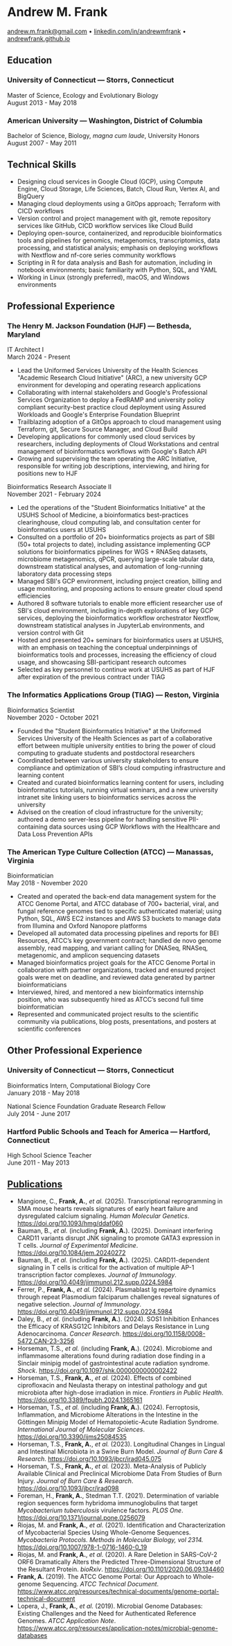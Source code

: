 # Andrew M. Frank

[andrew.m.frank@gmail.com][email] • [linkedin.com/in/andrewmfrank][linkedin] • [andrewfrank.github.io][github]

## Education

### University of Connecticut — Storrs, Connecticut

Master of Science, Ecology and Evolutionary Biology  
August 2013 - May 2018  

### American University — Washington, District of Columbia

Bachelor of Science, Biology, *magna cum laude*, University Honors  
August 2007 - May 2011  

## Technical Skills

- Designing cloud services in Google Cloud (GCP), using Compute Engine, Cloud Storage, Life Sciences, Batch, Cloud Run, Vertex AI, and BigQuery
- Managing cloud deployments using a GitOps approach; Terraform with CICD workflows
- Version control and project management with git, remote repository services like GitHub, CICD workflow services like Cloud Build
- Deploying open-source, containerized, and reproducible bioinformatics tools and pipelines for genomics, metagenomics, transcriptomics, data processing, and statistical analysis; emphasis on deploying workflows with Nextflow and nf-core series community workflows
- Scripting in R for data analysis and Bash for automation, including in notebook environments; basic familiarity with Python, SQL, and YAML
- Working in Linux (strongly preferred), macOS, and Windows environments

## Professional Experience

### The Henry M. Jackson Foundation (HJF) — Bethesda, Maryland

IT Architect I  
March 2024 - Present  

- Lead the Uniformed Services University of the Health Sciences "Academic Research Cloud Initiative" (ARC), a new university GCP environment for developing and operating research applications
- Collaborating with internal stakeholders and Google's Professional Services Organization to deploy a FedRAMP and university policy compliant security-best practice cloud deployment using Assured Workloads and Google's Enterprise Foundation Blueprint
- Trailblazing adoption of a GitOps approach to cloud management using Terraform, git, Secure Source Manager, and Cloud Build
- Developing applications for commonly used cloud services by researchers, including deployments of Cloud Workstations and central management of bioinformatics workflows with Google's Batch API
- Growing and supervising the team operating the ARC Initiative, responsible for writing job descriptions, interviewing, and hiring for positions new to HJF

Bioinformatics Research Associate II  
November 2021 - February 2024  

- Led the operations of the "Student Bioinformatics Initiative" at the USUHS School of Medicine, a bioinformatics best-practices clearinghouse, cloud computing lab, and consultation center for bioinformatics users at USUHS
- Consulted on a portfolio of 20+ bioinformatics projects as part of SBI (50+ total projects to date), including assistance implementing GCP solutions for bioinformatics pipelines for WGS + RNASeq datasets, microbiome metagenomics, qPCR, querying large-scale tabular data, downstream statistical analyses, and automation of long-running laboratory data processing steps
- Managed SBI's GCP environment, including project creation, billing and usage monitoring, and proposing actions to ensure greater cloud spend efficiencies
- Authored 8 software tutorials to enable more efficient researcher use of SBI's cloud environment, including in-depth explorations of key GCP services, deploying the bioinformatics workflow orchestrator Nextflow, downstream statistical analyses in JupyterLab environments, and version control with Git
- Hosted and presented 20+ seminars for bioinformatics users at USUHS, with an emphasis on teaching the conceptual underpinnings of bioinformatics tools and processes, increasing the efficiency of cloud usage, and showcasing SBI-participant research outcomes
- Selected as key personnel to continue work at USUHS as part of HJF after expiration of the previous contract under TIAG

### The Informatics Applications Group (TIAG) — Reston, Virginia

Bioinformatics Scientist  
November 2020 - October 2021  

- Founded the "Student Bioinformatics Initiative" at the Uniformed Services University of the Health Sciences as part of a collaborative effort between multiple university entities to bring the power of cloud computing to graduate students and postdoctoral researchers
- Coordinated between various university stakeholders to ensure compliance and optimization of SBI’s cloud computing infrastructure and learning content
- Created and curated bioinformatics learning content for users, including bioinformatics tutorials, running virtual seminars, and a new university intranet site linking users to bioinformatics services across the university
- Advised on the creation of cloud infrastructure for the university; authored a demo server-less pipeline for handling sensitive PII-containing data sources using GCP Workflows with the Healthcare and Data Loss Prevention APIs

### The American Type Culture Collection (ATCC) — Manassas, Virginia

Bioinformatician  
May 2018 - November 2020  

- Created and operated the back-end data management system for the ATCC Genome Portal, and ATCC database of 700+ bacterial, viral, and fungal reference genomes tied to specific authenticated material; using Python, SQL, AWS EC2 instances and AWS S3 buckets to manage data from Illumina and Oxford Nanopore platforms
- Developed all automated data processing pipelines and reports for BEI Resources, ATCC’s key government contract; handled de novo genome assembly, read mapping, and variant calling for DNASeq, RNASeq, metagenomic, and amplicon sequencing datasets
- Managed bioinformatics project goals for the ATCC Genome Portal in collaboration with partner organizations, tracked and ensured project goals were met on deadline, and reviewed data generated by partner bioinformaticians
- Interviewed, hired, and mentored a new bioinformatics internship position, who was subsequently hired as ATCC’s second full time bioinformatician
- Represented and communicated project results to the scientific community via publications, blog posts, presentations, and posters at scientific conferences

## Other Professional Experience

### University of Connecticut — Storrs, Connecticut

Bioinformatics Intern, Computational Biology Core  
January 2018 - May 2018  
  
National Science Foundation Graduate Research Fellow  
July 2014 - June 2017  

### Hartford Public Schools and Teach for America — Hartford, Connecticut

High School Science Teacher  
June 2011 - May 2013  

## [Publications][gscholar]

- Mangione, C., **Frank, A.**, *et al.* (2025). Transcriptional reprogramming in SMA mouse hearts reveals signatures of early heart failure and dysregulated calcium signaling. *Human Molecular Genetics*. <https://doi.org/10.1093/hmg/ddaf060>
- Bauman, B., *et al.* (including **Frank, A.**). (2025). Dominant interfering CARD11 variants disrupt JNK signaling to promote GATA3 expression in T cells. *Journal of Experimental Medicine*. <https://doi.org/10.1084/jem.20240272>
- Bauman, B., *et al.* (including **Frank, A.**). (2025). CARD11-dependent signaling in T cells is critical for the activation of multiple AP-1 transcription factor complexes. *Journal of Immunology*. <https://doi.org/10.4049/jimmunol.212.supp.0224.5984>
- Ferrer, P., **Frank, A.**, *et al.* (2024). Plasmablast Ig repertoire dynamics through repeat Plasmodium falciparum challenges reveal signatures of negative selection. *Journal of Immunology*. <https://doi.org/10.4049/jimmunol.212.supp.0224.5984>
- Daley, B., *et al.* (including **Frank, A.**). (2024). SOS1 Inhibition Enhances the Efficacy of KRASG12C Inhibitors and Delays Resistance in Lung Adenocarcinoma. *Cancer Research*. <https://doi.org/10.1158/0008-5472.CAN-23-3256>
- Horseman, T.S., *et al.* (including **Frank, A.**). (2024). Microbiome and inflammasome alterations found during radiation dose finding in a Sinclair minipig model of gastrointestinal acute radiation syndrome. *Shock*. <https://doi.org/10.1097/shk.0000000000002422>
- Horseman, T.S., **Frank, A.**, *et al.* (2024). Effects of combined ciprofloxacin and Neulasta therapy on intestinal pathology and gut microbiota after high-dose irradiation in mice. *Frontiers in Public Health*. <https://doi.org/10.3389/fpubh.2024.1365161>
- Horseman, T.S., *et al.* (including **Frank, A.**). (2024). Ferroptosis, Inflammation, and Microbiome Alterations in the Intestine in the Göttingen Minipig Model of Hematopoietic-Acute Radiation Syndrome. *International Journal of Molecular Sciences*. <https://doi.org/10.3390/ijms25084535>
- Horseman, T.S., **Frank, A.**, *et al.* (2023). Longitudinal Changes in Lingual and Intestinal Microbiota in a Swine Burn Model. *Journal of Burn Care & Research*. <https://doi.org/10.1093/jbcr/irad045.075>
- Horseman, T.S., **Frank, A.**, *et al.* (2023). Meta-Analysis of Publicly Available Clinical and Preclinical Microbiome Data From Studies of Burn Injury. *Journal of Burn Care & Research*. <https://doi.org/10.1093/jbcr/irad098>
- Foreman, H., **Frank, A.**, Stedman T.T. (2021). Determination of variable region sequences form hybridoma immunoglobulins that target *Mycobacterium tuberculosis* virulence factors. *PLOS One*. <https://doi.org/10.1371/journal.pone.0256079>
- Riojas, M. and **Frank, A.**, *et al.* (2021). Identification and Characterization of Mycobacterial Species Using Whole-Genome Sequences. *Mycobacteria Protocols. Methods in Molecular Biology, vol 2314.* <https://doi.org/10.1007/978-1-0716-1460-0_19>
- Riojas, M. and **Frank, A.**, *et al.* (2020). A Rare Deletion in SARS-CoV-2 ORF6 Dramatically Alters the Predicted Three-Dimensional Structure of the Resultant Protein. *bioRxiv*. <https://doi.org/10.1101/2020.06.09.134460>
- **Frank, A.** (2019). The ATCC Genome Portal: Our Approach to Whole-genome Sequencing. *ATCC Technical Document*. <https://www.atcc.org/resources/technical-documents/genome-portal-technical-document>
- Lopera, J., **Frank, A.**, *et al.* (2019). Microbial Genome Databases: Existing Challenges and the Need for Authenticated Reference Genomes. *ATCC Application Note*. <https://www.atcc.org/resources/application-notes/microbial-genome-databases>

[email]: mailto:andrew.m.frank@gmail.com
[linkedin]: https://linkedin.com/in/andrewmfrank/
[github]: https://andrewfrank.github.io/
[gscholar]: https://scholar.google.com/citations?user=eSgMGrgAAAAJ
